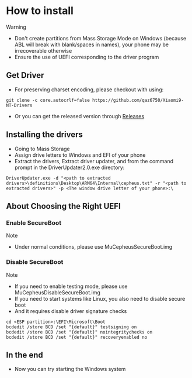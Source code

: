 # How to install

> [!WARNING]
> - Don't create partitions from Mass Storage Mode on Windows (because ABL will break with blank/spaces in names), your phone may be irrecoverable otherwise
> - Ensure the use of UEFI corresponding to the driver program

## Get Driver

- For preserving charset encoding, please checkout with using:
```
git clone -c core.autocrlf=false https://github.com/qaz6750/Xiaomi9-NT-Drivers
```
- Or you can get the released version through [Releases](hhttps://github.com/qaz6750/Xiaomi9-NT-Drivers) 

## Installing the drivers
- Going to Mass Storage
- Assign drive letters to Windows and EFI of your phone
- Extract the drivers, Extract driver updater, and from the command prompt in the DriverUpdater2.0.exe directory:

```
DriverUpdater.exe -d "<path to extracted drivers>\definitions\Desktop\ARM64\Internal\cepheus.txt" -r "<path to extracted drivers>" -p <The window drive letter of your phone>:\
```
## About Choosing the Right UEFI
### Enable SecureBoot
> [!NOTE]
> - Under normal conditions, please use MuCepheusSecureBoot.img
### Disable SecureBoot
> [!NOTE]
> - If you need to enable testing mode, please use MuCepheusDisableSecureBoot.img
> - If you need to start systems like Linux, you also need to disable secure boot
> - And it requires disable driver signature checks
```
cd <ESP partition>:\EFI\Microsoft\Boot
bcdedit /store BCD /set "{default}" testsigning on
bcdedit /store BCD /set "{default}" nointegritychecks on
bcdedit /store BCD /set "{default}" recoveryenabled no

```
## In the end
* Now you can try starting the Windows system